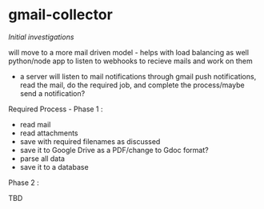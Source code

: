 # gmail-collector
*Initial investigations*

will move to a more mail driven model - helps with load balancing as well
python/node app to listen to webhooks to recieve mails and work on them 
- a server will listen to mail notifications through gmail push notifications, read the mail, do the required job, and complete the process/maybe send a notification?

Required Process - 
Phase 1 : 
 - read mail
 - read attachments
 - save with required filenames as discussed
 - save it to Google Drive as a PDF/change to Gdoc format?
 - parse all data 
 - save it to a database
 
 Phase 2 : 
 
 TBD
